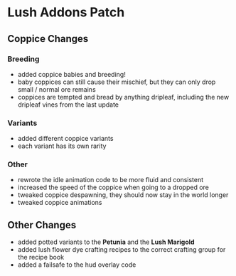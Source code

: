 # Lush Addons Patch

## Coppice Changes
### Breeding
* added coppice babies and breeding!
* baby coppices can still cause their mischief, but they can only drop small / normal ore remains
* coppices are tempted and bread by anything dripleaf, including the new dripleaf vines from the last update

### Variants
* added different coppice variants
* each variant has its own rarity

### Other
* rewrote the idle animation code to be more fluid and consistent
* increased the speed of the coppice when going to a dropped ore
* tweaked coppice despawning, they should now stay in the world longer
* tweaked coppice animations

## Other Changes
* added potted variants to the **Petunia** and the **Lush Marigold**
* added lush flower dye crafting recipes to the correct crafting group for the recipe book
* added a failsafe to the hud overlay code